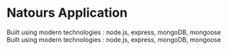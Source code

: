# Natours Application

Built using modern technologies : node.js, express, mongoDB, mongoose
Built using modern technologies : node.js, express, mongoDB, mongoose
